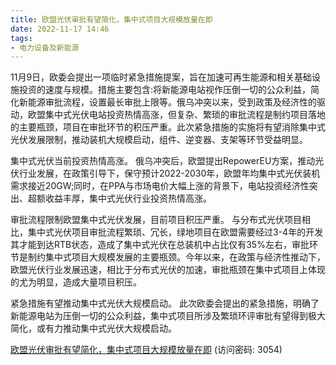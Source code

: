 ```yaml
---
title: 欧盟光伏审批有望简化，集中式项目大规模放量在即
date: 2022-11-17 14:46
tags:
- 电力设备及新能源
---
```

11月9日，欧委会提出一项临时紧急措施提案，旨在加速可再生能源和相关基础设施投资的速度与规模。措施主要包含:将新能源电站视作压倒一切的公众利益，简化新能源审批流程，设置最长审批上限等。俄乌冲突以来，受到政策及经济性的驱动，欧盟集中式光伏电站投资热情高涨，但复杂、繁琐的审批流程是制约项目落地的主要瓶颈，项目在审批环节的积压严重。此次紧急措施的实施将有望消除集中式光伏发展限制，推动装机大规模启动，组件、逆变器、支架等环节受益明显。
<!-- more -->
集中式光伏当前投资热情高涨。
俄乌冲突后，欧盟提出RepowerEU方案，推动光伏行业发展，在政策引导下，保守预计2022-2030年，欧盟年均集中式光伏装机需求接近20GW;同时，在PPA与市场电价大幅上涨的背景下，电站投资经济性突出、超额收益丰厚，集中式光伏行业投资热情高涨。

审批流程限制欧盟集中式光伏发展，目前项目积压严重。
与分布式光伏项目相比，集中式光伏项目审批流程繁琐、冗长，绿地项目在欧盟需要经过3-4年的开发其才能到达RTB状态，造成了集中式光伏在总装机中占比仅有35%左右，审批环节是制约集中式项目大规模发展的主要瓶颈。今年以来，在政策与经济性推动下，欧盟光伏行业发展迅速，相比于分布式光伏的加速，审批瓶颈在集中式项目上体现的尤为明显，造成大量项目积压。

紧急措施有望推动集中式光伏大规模启动。
此次欧委会提出的紧急措施，明确了新能源电站为压倒一切的公众利益，集中式项目所涉及繁琐环评审批有望得到极大简化，或有力推动集中式光伏大规模启动。

[欧盟光伏审批有望简化，集中式项目大规模放量在即](https://url12.ctfile.com/f/3948612-724732567-854881?p=3054)
(访问密码: 3054)
